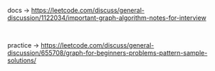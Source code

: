 docs -> https://leetcode.com/discuss/general-discussion/1122034/important-graph-algorithm-notes-for-interview

<br/>

practice -> https://leetcode.com/discuss/general-discussion/655708/graph-for-beginners-problems-pattern-sample-solutions/